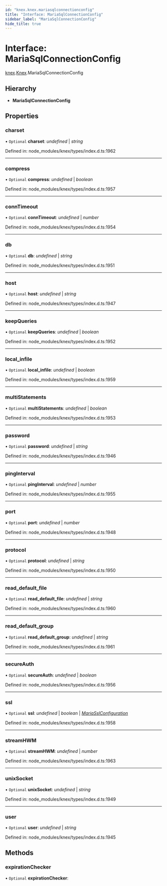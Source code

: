 ```yaml
---
id: "knex.knex.mariasqlconnectionconfig"
title: "Interface: MariaSqlConnectionConfig"
sidebar_label: "MariaSqlConnectionConfig"
hide_title: true
---
```


# Interface: MariaSqlConnectionConfig

[knex](../modules/knex.md).[Knex](../modules/knex.knex-1.md).MariaSqlConnectionConfig

## Hierarchy

* **MariaSqlConnectionConfig**

## Properties

### charset

• `Optional` **charset**: *undefined* \| *string*

Defined in: node_modules/knex/types/index.d.ts:1962

___

### compress

• `Optional` **compress**: *undefined* \| *boolean*

Defined in: node_modules/knex/types/index.d.ts:1957

___

### connTimeout

• `Optional` **connTimeout**: *undefined* \| *number*

Defined in: node_modules/knex/types/index.d.ts:1954

___

### db

• `Optional` **db**: *undefined* \| *string*

Defined in: node_modules/knex/types/index.d.ts:1951

___

### host

• `Optional` **host**: *undefined* \| *string*

Defined in: node_modules/knex/types/index.d.ts:1947

___

### keepQueries

• `Optional` **keepQueries**: *undefined* \| *boolean*

Defined in: node_modules/knex/types/index.d.ts:1952

___

### local\_infile

• `Optional` **local\_infile**: *undefined* \| *boolean*

Defined in: node_modules/knex/types/index.d.ts:1959

___

### multiStatements

• `Optional` **multiStatements**: *undefined* \| *boolean*

Defined in: node_modules/knex/types/index.d.ts:1953

___

### password

• `Optional` **password**: *undefined* \| *string*

Defined in: node_modules/knex/types/index.d.ts:1946

___

### pingInterval

• `Optional` **pingInterval**: *undefined* \| *number*

Defined in: node_modules/knex/types/index.d.ts:1955

___

### port

• `Optional` **port**: *undefined* \| *number*

Defined in: node_modules/knex/types/index.d.ts:1948

___

### protocol

• `Optional` **protocol**: *undefined* \| *string*

Defined in: node_modules/knex/types/index.d.ts:1950

___

### read\_default\_file

• `Optional` **read\_default\_file**: *undefined* \| *string*

Defined in: node_modules/knex/types/index.d.ts:1960

___

### read\_default\_group

• `Optional` **read\_default\_group**: *undefined* \| *string*

Defined in: node_modules/knex/types/index.d.ts:1961

___

### secureAuth

• `Optional` **secureAuth**: *undefined* \| *boolean*

Defined in: node_modules/knex/types/index.d.ts:1956

___

### ssl

• `Optional` **ssl**: *undefined* \| *boolean* \| [*MariaSslConfiguration*](knex.knex.mariasslconfiguration.md)

Defined in: node_modules/knex/types/index.d.ts:1958

___

### streamHWM

• `Optional` **streamHWM**: *undefined* \| *number*

Defined in: node_modules/knex/types/index.d.ts:1963

___

### unixSocket

• `Optional` **unixSocket**: *undefined* \| *string*

Defined in: node_modules/knex/types/index.d.ts:1949

___

### user

• `Optional` **user**: *undefined* \| *string*

Defined in: node_modules/knex/types/index.d.ts:1945

## Methods

### expirationChecker

• `Optional` **expirationChecker**:
